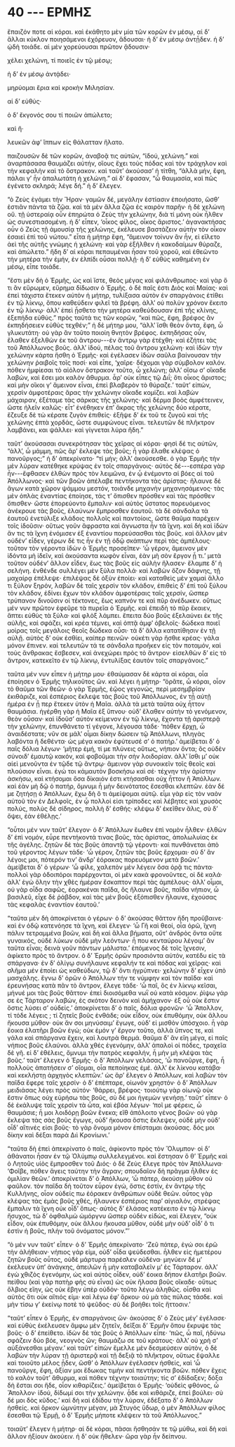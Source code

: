 
# 40 --- ΕΡΜΗΣ

ἔπαιζόν ποτε αἱ κόραι. καὶ ἐκάθητο μὲν μία τῶν κορῶν ἐν μέσῳ, αἱ δ’ ἄλλαι κύκλον ποιησάμενοι ἐχόρευον, ἄδουσαι· ἡ δ’ ἐν μέσῳ ἀντᾖδεν. ἡ δ’ ᾠδὴ τοιάδε. αἱ μὲν χορεύουσαι πρῶτον ᾄδουσιν·

χέλει χελώνη, τί ποιεῖς ἐν τῷ μέσῳ;

ἡ δ’ ἐν μέσῳ ἀντᾴδει·

μηρύομαι ἔρια καὶ κροκὴν Μιλησίαν.

αἱ δ’ εὐθύς·

ὁ δ’ ἔκγονός σου τί ποιῶν ἀπώλετο;

καὶ ἥ·

λευκῶν ἀφ’ ἵππων εἰς θάλατταν ἥλατο.

παιζουσῶν δὲ τῶν κορῶν, ἀναβοᾷ τις αὐτῶν, “ἰδού, χελώνη.” καὶ ἀναρπάσασα θαυμάζει αὐτήν, οἵους ἔχει τοὺς πόδας καὶ τὸν τράχηλον καὶ τὴν κεφαλὴν καὶ τὸ ὄστρακον. καὶ ταῦτ’ ἀκούσασ’ ἡ τίτθη, “ἀλλὰ μήν, ἔφη, πάλαι γ’ ἦν ἁπαλωτάτη ἡ χελώνη.” αἱ δ’ ἔφασαν, “ὦ θαυμασία, καὶ πῶς ἐγένετο σκληρά; λέγε δή.” ἡ δ’ ἔλεγεν.

“ὁ Ζεὺς ἐγάμει τὴν Ἥραν· γαμῶν δέ, μεγάλην ἑστίασιν ἐποιήσατο, ὥσθ’ ἑστιᾶν πάντα τὰ ζῷα. καὶ τὰ μὲν ἄλλα ζῷα ἐς καιρὸν παρῆν· ἡ δὲ χελώνη οὔ. τῇ ὑστεραίᾳ οὖν ἐπηρώτα ὁ Ζεὺς τὴν χελώνην, διὰ τί μόνη οὐκ ἦλθεν ὡς συνεστιασομένη. ἡ δ’ εἶπεν, ‘οἶκος φίλος, οἶκος ἄριστος.’ ἀγανακτήσας οὖν ὁ Ζεὺς τῇ ἀμουσίᾳ τῆς χελώνης, ἐκέλευσε βαστάζειν αὐτὴν τὸν οἶκον ἐσαιεὶ ἐπὶ τοῦ νώτου.” εἶτα ἡ μήτηρ ἔφη,  “ἄμεινον τοίνυν ἂν ἦν, εἰ εἴλετο ἀεὶ τῆς αὐτῆς γνώμης ἡ χελώνη· καὶ γὰρ ἐξῆλθεν ἡ κακοδαίμων θύραζε, καὶ ἀπώλετο.” ἤδη δ’ αἱ κόραι πεπαυμέναι ἦσαν τοῦ χοροῦ, καὶ ἐθεῶντο τὴν μητέρα τὴν ἐμήν, ἐν ἐλπίδι οὖσαι πολλῇ· ἡ δ’ εὐθὺς καθημένη ἐν μέσῳ, εἶπε τοιάδε.

“ἔστι μὲν δὴ ὁ Ἑρμῆς, ὡς καὶ ἴστε, θεὸς μέγας καὶ φιλάνθρωπος· καὶ γὰρ ὅ τι ἂν εὕρωμεν, εὕρημα δίδωσιν ὁ Ἑρμῆς. ὁ δὲ παῖς ἐστι Διὸς καὶ Μαίας· καὶ ἐπεὶ τάχιστα ἔτεκεν αὐτὸν ἡ μήτηρ, τυλίξασα αὐτὸν ἐν σπαργάνοις ἐτίθει ἐν τῷ λίκνῳ, ὅπου καθεύδειν φιλεῖ τὰ βρέφη. ἀλλ’ οὐ πολὺν χρόνον ἔκειτο ἐν τῷ λίκνῳ· ἀλλ’ ἐπεὶ ᾖσθετο τὴν μητέρα καθεύδουσαν ἐπὶ τῆς κλίνης, ἐξεπήδα εὐθύς.” πρὸς ταῦτά τις τῶν κορῶν, “καὶ πῶς, ἔφη, βρέφος ἂν ἐκπηδήσειεν εὐθὺς τεχθέν;” ἡ δὲ μήτηρ μου, “ἀλλ’ ἴσθι θεὸν ὄντα, ἔφη, ὦ γλυκυτάτη· οὐ γὰρ ἂν τοῦτο ποιοίη θνητὸν βρέφος. ἐκπηδήσας οὖν, ἔλαθεν ἐξελθὼν ἐκ τοῦ ἄντρου---ἐν ἄντρῳ γὰρ ἐτέχθη· καὶ ἐζήτει τὰς τοῦ Ἀπόλλωνος βοῦς. ἀλλ’ ἰδού, πέλας τοῦ ἄντρου χελώνη· καὶ ἰδὼν τὴν χελώνην κάρτα ἥσθη ὁ Ἑρμῆς· καὶ ἐγέλασεν ἰδὼν σαῦλα βαίνουσαν τὴν χελώνην ῥαιβοῖς τοῖς ποσί· καὶ εἶπε, ‘χαῖρε· δέχομαι γὰρ σύμβολον καλόν. πόθεν ἠμφίεσαι τὸ αἰόλον ὄστρακον τοῦτο, ὦ χελώνη; ἀλλ’ οἴσω σ’ οἴκαδε λαβών, καὶ ἔσει μοι καλὸν ἄθυρμα. ἆρ’ οὐκ εἶπες τῷ Διΐ; ὅτι οἶκος ἄριστος; καὶ μὴν οἴκοι γ’ ἄμεινον εἶναι, ἐπεὶ βλαβερὸν τὸ θύραζε.’ ταῦτ’ εἰπών, χερσὶν ἀμφοτέραις ἄρας τὴν χελώνην οἴκαδε κομίζει. καὶ λαβὼν μάχαιραν, ἐξέταμε τὰς σάρκας τῆς χελώνης· καὶ δέρμα βοὸς ἀμφέτεινεν, ὥστε ἠλεῖν καλῶς· εἶτ’ ἐνέθηκεν ἐπ’ ἄκρας τῆς χελώνης δύο κέρατε, ἔζευξε δὲ τὼ κέρατε ζυγὸν ἐπιθείς· ἐξῆψε δ’ ἐκ τοῦ τε ζυγοῦ καὶ τῆς χελώνης ἑπτὰ χορδάς, ὥστε συμφώνους εἶναι.  τελευτῶν δὲ πλῆκτρον λαμβάνει, και ψάλλει· καὶ γίγνεται λύρα ἤδη.”

ταῦτ’ ἀκούσασαι συνεκρότησαν τὰς χεῖρας αἱ κόραι· φησὶ δέ τις αὐτῶν, “ἀλλ’, ὦ μάμμη, πῶς ἄρ’ ἔκλεψε τάς βοῦς; ἦ γὰρ ἔλαθε κλέψας ὁ πανοῦργος;” ἡ δ’ ἀπεκρίνατο· “τί μήν; ἀλλ’ ἀκούσεσθε. ὁ γὰρ Ἑρμῆς τὴν μὲν λύραν κατέθηκε κρύψας ἐν τοῖς σπαργάνοις· αὐτὸς δέ---εσπέρα γὰρ ἦν---ἔφθασεν ἐλθὼν πρὸς τὸν λειμῶνα, ἐν ᾧ ἐνέμοντο αἱ βόες αἱ τοῦ Ἀπόλλωνος· καὶ τῶν βοῶν ἀπέλαβε πεντήκοντα τὰς ἀρίστας· ἤλαυνε δὲ ἄγων κατὰ χῶρον ψάμμου μεστόν, τοιάνδε μηχανὴν μηχανησάμενος· τὰς μὲν ὁπλὰς ἐναντίας ἐποίησε, τάς τ’ ὄπισθεν πρόσθεν καὶ τὰς πρόσθεν ὄπισθεν· ὥστε ἐπορεύοντο ἔμπαλιν· καὶ αὐτὸς ὕστατος πορευόμενος ἀνέκρουε τὰς βοῦς, ἐλαύνων ἔμπροσθεν ἑαυτοῦ. τὰ δὲ σάνδαλα τὰ ἑαυτοῦ ἐνετύλιξε κλάδοις πολλοῖς καὶ παντοίοις, ὥστε θαῦμα παρέχειν τοῖς ἰδοῦσιν· οὕτως γοῦν ἄφραστα καὶ ἄγνωστα ἦν τὰ ἴχνη. καὶ δὴ καὶ ἰδὼν ἄν τις τὰ ἴχνη ἐνόμισεν ἐξ ἐναντίου πορεύσασθαι τὰς βοῦς. καὶ ἄλλον μὲν οὐδέν’ εἶδεν, γέρων δὲ τις ἦν ἐν τῇ ὁδῷ σκάπτων περὶ τὰς ἀμπέλους· τοῦτον τὸν γέροντα ἰδὼν ὁ Ἑρμῆς προσεῖπεν· ‘ὦ γέρον, ἄμεινον μὲν ἰδόντα μὴ ἰδεῖν, καὶ ἀκούσαντα κωφὸν εἶναι, ἐὰν μὴ σὸν ἔργον ᾖ τι.’ μετὰ τοῦτον οὐδέν’ ἄλλον εἶδεν, ἕως τὰς βοῦς εἰς αὐλὴν ἤλασεν· ἔλαμπε δ’ ἡ σελήνη. ἐνθένδε συλλέγει μὲν ξὐλα πολλά· καὶ λαβὼν ὄζον δάφνης, τῇ μαχαίρᾳ ἐπἐλεψε· ἐπιλέψας δὲ ὀξὺν ἐποίει· καὶ καταθεὶς μὲν χαμαὶ ἄλλο τι ξύλον ξηρόν, λαβὼν δὲ ταῖς χερσὶν τὸν κλάδον, ἐπιθεὶς δ’ ἐπὶ τοῦ ξύλου τὸν κλάδον, ἐδίνει ἔχων τὸν κλάδον ἀμφοτέραις ταῖς χερσίν, ὥσπερ τρύπανον δινοῦσιν οἱ τέκτονες, ἕως καπνόν τε καὶ πῦρ ἀνέδωκεν. οὕτως μέν νυν πρῶτον ἐφεῦρε τὰ πυρεῖα ὁ Ἑρμῆς. καὶ ἐπειδὴ τὸ  πῦρ ἔκαιεν, ἅπτει εὐθὺς τὰ ξύλα· καὶ φλὸξ λάμπει. ἔπειτα δύο βοῦς ἐξελαύνει ἐκ τῆς αὐλῆς, καὶ σφάζει, καὶ κρέα τέμνει, καὶ ὀπτᾷ ἀμφ’ ὀβελοῖς· δώδεκα ποιεῖ μοίρας τοῖς μεγάλοις θεοῖς δώδεκα οὖσι· τὰ δ’ ἄλλα κατατίθησιν ἐν τῇ αὐλῇ. αὐτὸς δ’ οὐκ ἐσθίει, καίπερ πεινῶν· οὐκέτι γὰρ ἤσθιε κρέας· γάλα μόνον ἔπινεν. καὶ τελευτῶν τά τε σάνδαλα προῆκεν εἰς τὸν ποταμόν, καὶ τοὺς ἄνθρακας ἔσβεσεν, καὶ ἀνεχώρει πρὸς τὸ ἄντρον· εἰσελθὼν δ’ εἰς τὸ ἄντρον, κατεκεῖτο ἐν τῷ λίκνῳ, ἐντυλίξας ἑαυτὸν τοῖς σπαργάνοις.”

ταῦτα μέν νυν εἶπεν ἡ μήτηρ μου· ἐθαύμασαν δὲ κάρτα αἱ κόραι, οἷα ἐποίησεν ὁ Ἑρμῆς τηλικοῦτος ὥν. καὶ λέγει ἡ μήτηρ· “ὁρᾶτε, ὦ κόραι, οἷον τὸ θαῦμα τῶν θεῶν· ὁ γὰρ Ἑρμῆς, ἑῷος γεγονώς, περὶ μεσημβρίαν ἐκιθάριζε, καὶ ἐσπέριος ἔκλεψε τὰς βοῦς τοῦ Ἀπόλλωνος, ἐν τᾖ αὐτῇ ἡμέρα ἐν ᾗ περ ἔτεκεν ὐτὸν ἡ Μαῖα. ἀλλὰ τὰ μετὰ ταῦτα οὐχ ἧττον θαυμάσια. ἠγέρθη γὰρ ἡ Μαῖα ἐξ ὕπνου· οὐδ’ ἔλαθεν αὐτὴν τὸ γενόμενον, θεὸν οὖσαν· καὶ ἰδοῦσ’ αὐτὸν κείμενον ἐν τῷ λίκνῳ, ἔχοντα τῇ ἀριστερᾷ τὴν χελώνην, ἐπυνθάνετο τί γέγονε, λέγουσα τάδε· ‘πόθεν ἔρχῃ, ὦ ἀναιδέστατε; νῦν σε μάλ’ οἶμαι δίκην δώσειν τῷ Ἀπόλλωνι, πληγὰς λαβόντα ἢ δεθέντα· ὡς μέγα κακὸν ἐφύτευσέ σ’ ὁ πατήρ.’ ἀμείβεται δ’ ὁ παῖς δόλια λέγων· ‘μῆτερ ἐμή, τί με πλύνεις οὕτως, νήπιον ὄντα; ὃς οὐδὲν σύνοιδ’ ἐμαυτῷ κακόν, καὶ φοβοῦμαι τὴν σὴν λοιδορίαν. ἀλλ’ ἴσθι μ’ οὐκ αἰεὶ μενοῦντα ἐν τῷδε τῷ ἄντρῳ· ἄμεινον γὰρ συνοικεῖν τοῖς θεοῖς καὶ πλούσιον εἶναι. ἐγώ τοι κἀμαυτὸν βοσκήσω καὶ σέ· τέχνην τὴν ἀρίστην ἀσκήσω, καὶ κτήσομαι ὅσα δίκαιόν ἐστι κτήσασθαι οὐχ ἧττον ἢ Ἀπόλλων. καὶ ἐὰν μὴ δῷ ὁ πατήρ, ὄμνυμι ἦ μὴν δεινότατος ἔσεσθαι κλεπτῶν. ἐὰν δέ με ζητήσῃ ὁ  Ἀπόλλων, ἔχω δὴ ὅ τι ἀμείψομαι αὐτῷ. εἶμι γὰρ εἰς τὸν ναὸν αὐτοῦ τὸν ἐν Δελφοῖς, ἐν ᾧ πολλοί εἰσι τρίποδες καὶ λέβητες καὶ χρυσὸς πολύς, πολὺς δὲ σίδηρος, πολλὴ δ’ ἐσθής· κλέψω δ’ ἐκεῖθεν ἅλις, σὺ δ’ ὄψει, ἐὰν ἐθέλῃς.’

“οὗτοι μέν νυν ταῦτ’ ἔλεγον· ὁ δ’ Ἀπόλλων ἕωθεν ἐπὶ νομὸν ἦλθεν· ἐλθὼν δ’ ἐπὶ νομόν, εὗρε πεντήκοντά τινας βοῦς, τὰς ἀρίστας, ἀπολωλυίας ἐκ τῆς ἀγέλης. ζητῶν δὲ τὰς βοῦς ἀπαντᾷ τῷ γέροντι· καὶ πυνθάνεται ἀπὸ τοῦ γέροντος λέγων τάδε· ‘ὦ γέρον, ζητῶν τὰς βοῦς ἔρχομαι· σὺ δ’ ἂν λέγοις μοι, πότερόν τιν’ ἄνδρ’ ἑόρακας πορευόμενον μετὰ βοῶν.’ ἀμείβεται δ’ ὁ γέρων· ‘ὦ φίλε, χαλεπὸν μὲν λέγειν ὅσα ὁρᾷ τις πάντα· πολλοὶ γὰρ ὁδοιπόροι παρέρχονται, οἱ μὲν κακὰ φρονοῦντες, οἱ δὲ καλά· ἀλλ’ ἐγὼ ὅλην τὴν χθὲς ἡμέραν ἔσκαπτον περὶ τὰς ἀμπέλους· ἀλλ’ οἶμαι, οὐ γὰρ οἶδα σαφῶς, ἑορακέναι παῖδα, ὃς ἤλαυνε βοῦς, παῖδα νήπιον, ὦ βασιλεῦ, εἶχε δὲ ῥάβδον, καὶ τὰς μὲν βοῦς ἐξόπισθεν ἤλαυνε, ἐχούσας τὰς κεφαλὰς ἐναντίον ἑαυτοῦ.’

“ταῦτα μὲν δὴ ἀποκρίνεται ὁ γέρων· ὁ δ’ ἀκούσας θᾶττον ἤδη προὔβαινε· καὶ ἐν ὁδῷ κατενόησε τὰ ἴχνη, καὶ ἔλεγεν· ‘ὦ Γῆ καὶ θεοί, οἷα ὁρῶ, ἴχνη πάλιν τετραμμένα βοῶν, καὶ δὴ καὶ ἄλλα βήματα, οὔτ’ ἀνδρὸς ὄντα οὔτε γυναικός, οὐδὲ λύκων οὐδὲ μὴν λεόντων· ἦ που κενταύρου λέγοιμ’ ἂν ταῦτα εἶναι; δεινὰ γοῦν πάντων μάλιστα.’ ἑπόμενος δὲ τοῖς ἴχνεσιν, ἀφίκετο πρὸς τὸ ἄντρον. ὁ δ’ Ἑρμῆς ὁρῶν προσιόντα αὐτόν, κατέδυ εἰς τὰ σπάργανα· ἐν δ’ ὀλίγῳ συνήλαυνε κεφαλήν τε καὶ πόδας καὶ χεῖρας· καὶ σλῆμα μέν ἐποίει ὡς καθεύδων, τῷ δ’ ὄντι ἠγρύπνει· χελώνην δ’ εἶχεν ὑπὸ μασχάλης. ἔγνω δ’ ὁρῶν ὁ Ἀπόλλων τήν τε νύμφην καὶ τὸν παῖδα· καὶ ἐρευνήσας κατὰ πᾶν τὸ ἄντρον, ἔλεγε τάδε· ‘ὦ  παῖ, ὃς ἐν λίκνῳ κεῖσαι, μήνυέ μοι τὰς βοῦς θᾶττον· ἐπεὶ διοισόμεθα νωῒ οὐ κατὰ κόσμον. ῥἱψω γάρ σε ἐς Τάρταρον λαβών, ἐς σκότον δεινὸν καὶ ἀμήχανον· ἐξ οὖ οὐκ ἔστιν ὅστις λύσει σ’ οὐδείς.’ ἀποκρίνεται δ’ ὁ παῖς, δόλια φρονῶν· ‘ὦ Ἄπολλον, τί τόδε λέγεις ; τί ζητεῖς βοῦς ἐνθάδε; οὐκ εἶδον, οὐκ ἐπυθόμην, οὐκ ἄλλου ἤκουσα μῦθον· οὐκ ἄν σοι μηνύσαιμ’ ἔγωγε, οὐδ’ εἰ μισθὸν ὑπόσχοιο. ἦ γὰρ ἔοικα ἐλατῆρι βοῶν ἐγώ; οὐκ ἐμόν γ’ ἔργον τοῦτο, ἀλλὰ ὕπνος τε, καὶ γάλα καὶ σπάργανα ἔχειν, καὶ λουτρὰ θερμά. θαῦμα δ’ ἂν εἴη μέγα, εἰ παῖς νήπιος βοῦς ἐλαύνοι. ἀλλὰ χθές ἐγενόμην, ἀλλ’ ἀπαλοὶ οἱ πόδες, τραχεῖα δὲ γῆ. εἰ δ’ ἐθέλεις, ὄμνυμι τὴν πατρὸς κεφαλήν, ἦ μὴν μὴ κλέψαι τὰς βοῦς.’ ταῦτ’ ἔλεγεν ὁ Ἑρμῆς· ὁ δ’ Ἀπόλλων γελάσας, ‘ὦ πανοῦργε, ἔφη, ἦ πολλοὺς ἀπατήσειν σ’ οἴομαι, οἷα πεποίηκας ἐμέ. ἀλλ’ ἐκ λίκνου κατάβα· καὶ κεκλήστῃ ἀρχηγὸς κλεπτῶν.’ ὡς ἄρ’ ἔλεγεν ὁ Ἀπόλλων, καὶ λαβὼν τὸν παῖδα ἔφερε ταῖς χερσίν· ὁ δ’ ἐπἐπταρε, οἰωνὸν χρηστόν· ὁ δ’ Ἀπόλλων μειδιάσας λέγει πρὸς αὐτόν· ‘θάρρει, βρέφος· τοιούτῳ γὰρ οἰωνῷ οὐκ ἔστιν ὅπως οὐχ εὑρήσω τὰς βοῦς, σὺ δέ μοι ἡγεμὼν γενήσῃ.’ ταῦτ’ εἶπεν· ὁ δὲ ἐκάλυψε ταῖς χερσὶν τὰ ὦτα, καὶ ἐβόα λέγων· ‘ποῖ με φέρεις, ὦ θαυμάσιε; ἦ μοι λοιδόρῃ βοῶν ἕνεκα; εἴθ ἀπόλοιτο γένος βοῶν· οὐ γὰρ ἔκλεψα τὰς σὰς βοῦς ἔγωγε, οὐδ’ ἤκουσα ὅστις ἔκλεψεν, οὐδὲ μὴν οὐδ’ οἶδ’ αἵτινές εἰσι βοῦς· τὸ γὰρ ὄνομα μόνον ἐπίσταμαι ἀκούσας. δός μοι δίκην καὶ δέξαι παρὰ Διὶ Κρονίωνι.’

“ταῦτα δὴ ἐπεὶ ἀπεκρίνατο ὁ παῖς, ἀφίκοντο πρὸς τὸν Ὄλυμπον· οἱ δ’ ἀθάνατοι ἦσαν ἐν τῷ Ὀλύμπῳ συλλελεγμένοι. καὶ ἔστησαν ὅ θ’ Ἑρμῆς καὶ ὁ Λητοῦς υἱὸς ἔμπροσθεν τοῦ Διός· ὁ δὲ Ζεὺς ἔλεγε πρὸς τὸν Ἀπόλλωνα· ‘Φοῖβε, πόθεν ἄγεις ταύτην τὴν  ἄγραν; σπουδαῖον δὴ πρᾶγμα ἦλθεν ἐς ὁμιλὶαν θεῶν.’ ἀποκρίνεται δ’ ὁ Ἀπόλλων, ‘ὦ πάτερ, ἀκούσῃ μῦθον οὐ φαῦλον. τὸν παῖδα δὴ τοῦτον εὗρον ἐγώ, ὅστις ἐστίν, ἐν ἄντρῳ τῆς Κυλλήνης, οἷον οὐδείς πω ἑόρακεν ἀνθρώπων οὐδὲ θεῶν. οὗτος γὰρ κλέψας τὰς ἐμὰς βοῦς χθές, ἤλαυνεν ἑσπέριος παρ’ αἰγιαλόν, στρέψας ἔμπαλιν τὰ ἴχνη οὐκ οἶδ’ ὅπως· αὐτὸς δ’ ἐλάσας κατέκειτο ἐν τῷ λίκνῳ ἤσυχος, τὼ δ’ ὀφθαλμὼ ὠμόργνυ ὥσπερ οὐδὲν εἰδώς, καὶ ἔλεγεν, “οὐκ εἶδον, οὐκ ἐπυθόμην, οὐκ ἄλλου ἤκουσα μῦθον, οὐδὲ μὴν οὐδ’ οἶδ’ ὅ τι ἐστὶν ἡ βοῦς, πλὴν τοῦ ὀνόματος μόνον.”’

“ὁ μέν νυν ταῦτ’ εἶπεν· ὁ δ’ Ἑρμῆς ἀπεκρίνατο· ‘Ζεῦ πάτερ, ἐγώ σοι ἐρῶ τὴν ἀλήθειαν· νήπιος γάρ εἰμι, οὐδ’ οἶδα ψεὐδεσθαι. ἦλθεν εἰς ἡμετέρου ζητῶν βοῦς οὗτος, οὐδὲ μάρτυρα παρέσλεν οὐδένα· μηνύειν δέ μ’ ἐκέλευεν ὑπ’ ἀνάγκης, ἀπειλῶν ἦ μὴν καταβαλεῖν μ’ ἐς Τάρταρον. ἀλλ’ ἐγὼ χθιζὸς ἐγενόμην, ὠς καὶ αὐτὸς οἶδεν, οὐδ’ ἐοικα δήπον ἐλατῆρι βοῶν. πείθου (καὶ γὰρ πατὴρ φὴς σὺ εἶναι) ὡς οὐκ ἤλασα βοῦς οἴκαδε· οὕτως ὄλβιος εἴην, ὠς οὐκ ἔβην ὑπὲρ οὐδόν· τοῦτο λέγω ἀληθῶς. οἶσθα καὶ αὐτὸς ὅτι οὐκ αἴτιός εἰμι· καὶ λέγω ἐφ’ ὅρκου· οὐ μὰ τὰς πύλας τάσδε. καὶ μὴν τίσω γ’ ἐκείνῳ ποτὲ τὸ ψεῦδος· σὺ δὲ βοήθει τοῖς ἥττοσιν.’

“ταῦτ’ εἶπεν ὁ Ἑρμῆς, ἐν σπαργάνοις ὤν· ἀκούσας δ’ ὁ Ζεὺς μέγ’ ἐγέλασε· καὶ εὐθὺς ἐκέλευσεν ἄμφω μὲν ζητεῖν, δεῖξαι δ’ Ἑρμῆν ὅπου ἔκρυψε τὰς βοῦς· ὁ δ’ ἐπείθετο. ἰδὼν δὲ τάς βοῦς ὁ Ἀπόλλων εἶπε· ‘πῶς, ὦ παῖ, ἠδύνω σφάζειν δύο βόε, νεογνὸς ὥν; θαυμάζω σε τοῦ κράτους· ἀλλ’ οὐ χρή σ’ αὐξάνεσθαι μέγαν.’ καὶ ταῦτ’ εἰπὼν ἔμελλε μὲν δεσμεύσειν αὐτὸν, ὁ δὲ λαβὼν τὴν λύραν τῇ ἀριστερᾷ καὶ τῇ δεξιᾷ τὸ πλῆκτρον, οὕτως ἔψαλλε καὶ τοιοῦτο μέλος ᾖδεν, ὥσθ’ ὁ Ἀπόλλων ἐγέλασεν ἡσθείς, καὶ ‘ὦ πανοῦργε, ἔφη,  ἀξίαν μοι ἔδωκας τιμὴν καὶ πεντήκοντα βοῶν. πόθεν ἔχεις τὸ καλὸν τοῦτ’ ἄθυρμα, καὶ πόθεν τέχνην τοιαύτην; τίς σ’ ἐδίδαξεν; δόξα δὴ ἔσται σοι ἥδε, οἷον κιθαρίζεις.’ ἀμείβεται ὁ Ἑρμῆς· ‘οὐδεὶς φθόνος, ὦ Ἄπολλον· ἰδού, δίδωμί σοι τὴν χελώνην. ᾆδε καὶ κιθάριζε, ἐπεὶ βούλει· σὺ δέ μοι δὸς κῦδος.’ καὶ δὴ καὶ ἐδίδου τὴν λύραν, ἐδέξατο δ’ ὁ Ἀπόλλων ἡσθείς. καὶ ὅρκον ὠμνύτην μέγαν, μὰ Στυγὸς ὕδωρ, ὁ μὲν Ἀπόλλων φίλος ἔσεσθαι τῷ Ἑρμῇ, ὁ δ’ Ἑρμῆς μήποτε κλέψειν τὰ τοῦ Ἀπόλλωνος.”

τοιαῦτ’ ἔλεγεν ἡ μήτηρ· αἱ δὲ κόραι, πᾶσαι ἥσθησάν τε τῷ μύθω, καὶ δὴ καὶ ἄλλον ἠξίουν ἀκούειν. ἡ δ’ οὐκ ἤθελεν· ὥρα γὰρ ἦν δείπνου.

